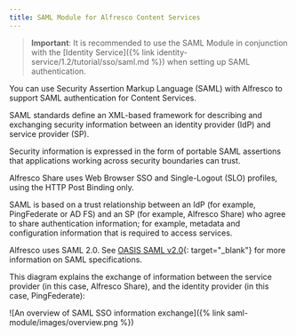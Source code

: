 ```yaml
---
title: SAML Module for Alfresco Content Services
---
```


> **Important**: It is recommended to use the SAML Module in conjunction with the [Identity Service]({% link identity-service/1.2/tutorial/sso/saml.md %}) when setting up SAML authentication.

You can use Security Assertion Markup Language (SAML) with Alfresco to support SAML authentication for Content Services.

SAML standards define an XML-based framework for describing and exchanging security information between an identity provider (IdP) and service provider (SP).

Security information is expressed in the form of portable SAML assertions that applications working across security boundaries can trust.

Alfresco Share uses Web Browser SSO and Single-Logout (SLO) profiles, using the HTTP Post Binding only.

SAML is based on a trust relationship between an IdP (for example, PingFederate or AD FS) and an SP (for example, Alfresco Share) who agree to share authentication information; for example, metadata and configuration information that is required to access services.

Alfresco uses SAML 2.0. See [OASIS SAML v2.0](https://wiki.oasis-open.org/security/FrontPage){: target="_blank"} for more information on SAML specifications.

This diagram explains the exchange of information between the service provider (in this case, Alfresco Share), and the identity provider (in this case, PingFederate):

![An overview of SAML SSO information exchange]({% link saml-module/images/overview.png %})
